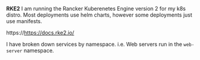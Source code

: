 **RKE2**
I am running the Rancker Kuberenetes Engine version 2 for my k8s distro. Most deployments use helm charts, however some deployments just use manifests.

https://https://docs.rke2.io/

I have broken down services by namespace. i.e. Web servers run in the `web-server` namespace.
